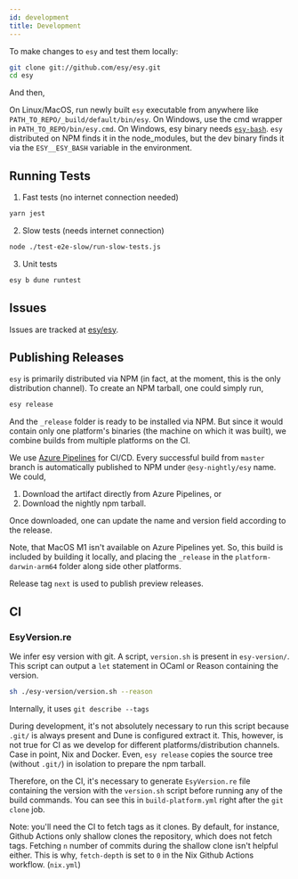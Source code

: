 ```yaml
---
id: development
title: Development
---
```


To make changes to `esy` and test them locally:

```bash
git clone git://github.com/esy/esy.git
cd esy
```

And then,

On Linux/MacOS, run newly built `esy` executable from anywhere like `PATH_TO_REPO/_build/default/bin/esy`.
On Windows, use the cmd wrapper in `PATH_TO_REPO/bin/esy.cmd`. On Windows, esy binary needs [`esy-bash`](https://github.com/esy/esy-bash). `esy` distributed on NPM finds it in the node_modules, but the dev binary finds it via the `ESY__ESY_BASH` variable in the environment.

## Running Tests

1. Fast tests (no internet connection needed)
```sh
yarn jest
```

2. Slow tests (needs internet connection)

```sh
node ./test-e2e-slow/run-slow-tests.js
```

3. Unit tests

```sh
esy b dune runtest
```

## Issues

Issues are tracked at [esy/esy](https://github.com/esy/esy).

## Publishing Releases

`esy` is primarily distributed via NPM (in fact, at the moment, this
is the only distribution channel). To create an NPM tarball, one could
simply run, 

```sh
esy release
```

And the `_release` folder is ready to be installed via NPM. But since
it would contain only one platform's binaries (the machine on which it
was built), we combine builds from multiple platforms on the CI.

We use [Azure Pipelines](https://dev.azure.com/esy-dev/esy/_build) for
CI/CD. Every successful build from `master` branch is automatically
published to NPM under `@esy-nightly/esy` name. We could,

1. Download the artifact directly from Azure Pipelines, or
2. Download the nightly npm tarball.

Once downloaded, one can update the name and version field according
to the release.

Note, that MacOS M1 isn't available on Azure Pipelines yet. So, this
build is included by building it locally, and placing the `_release`
in the `platform-darwin-arm64` folder along side other platforms.

Release tag `next` is used to publish preview releases.

## CI

### EsyVersion.re

We infer esy version with git. A script, `version.sh` is present in
`esy-version/`. This script can output a `let` statement in OCaml or
Reason containing the version.

```sh
sh ./esy-version/version.sh --reason
```

Internally, it uses `git describe --tags`

During development, it's not absolutely necessary to run this script
because `.git/` is always present and Dune is configured extract
it. This, however, is not true for CI as we develop for different
platforms/distribution channels. Case in point, Nix and Docker. Even,
`esy release` copies the source tree (without `.git/`) in isolation to
prepare the npm tarball.

Therefore, on the CI, it's necessary to generate `EsyVersion.re` file
containing the version with the `version.sh` script before running
any of the build commands. You can see this in `build-platform.yml`
right after the `git clone` job.

Note: you'll need the CI to fetch tags as it clones. By default, for
instance, Github Actions only shallow clones the repository, which
does not fetch tags. Fetching `n` number of commits during the shallow
clone isn't helpful either. This is why, `fetch-depth` is set to `0`
in the Nix Github Actions workflow. (`nix.yml`)

